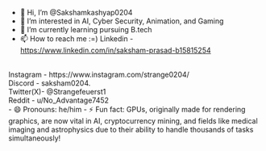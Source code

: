 - 👋 Hi, I’m @Sakshamkashyap0204
- 👀 I’m interested in AI, Cyber Security, Animation, and Gaming  
- 🌱 I’m currently learning pursuing B.tech
- 📫 How to reach me :=)
      Linkedin - https://www.linkedin.com/in/saksham-prasad-b15815254
<br>
      Instagram - https://www.instagram.com/strange0204/
  <br>
      Discord - saksham0204.
<br>
      Twitter(X)- @Strangefeuerst1
<br>
      Reddit - u/No_Advantage7452
<br>
- 😄 Pronouns: he/him
- ⚡ Fun fact: GPUs, originally made for rendering graphics, are now vital in AI, cryptocurrency mining, and fields like medical imaging and astrophysics due to their ability to handle thousands of tasks 
                simultaneously!

<!---
Sakshamkashyap0204/Sakshamkashyap0204 is a ✨ special ✨ repository because its `README.md` (this file) appears on your GitHub profile.
You can click the Preview link to take a look at your changes.
--->
